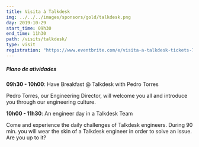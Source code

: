 ```yaml
---
title: Visita à Talkdesk
img: ../../../images/sponsors/gold/talkdesk.png
day: 2019-10-29
start_time: 09h30
end_time: 11h30
path: /visits/talkdesk/
type: visit
registration: "https://www.eventbrite.com/e/visita-a-talkdesk-tickets-75830586325"
---
```


##### Plano de atividades

**09h30 - 10h00**: Have Breakfast @ Talkdesk with Pedro Torres

Pedro Torres, our Engineering Director, will welcome you all and introduce you through our engineering culture.

**10h00 - 11h30**: An engineer day in a Talkdesk Team

Come and experience the daily challenges of Talkdesk engineers. During 90 min. you will wear the skin of a Talkdesk engineer in order to solve an issue. Are you up to it?
